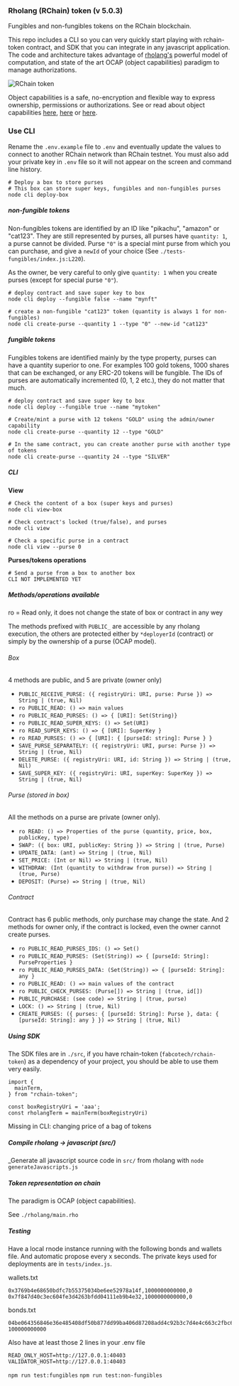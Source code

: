 ### Rholang (RChain) token (v 5.0.3)

Fungibles and non-fungibles tokens on the RChain blockchain.

This repo includes a CLI so you can very quickly start playing with rchain-token contract, and SDK that you can integrate in any javascript application. The code and architecture takes advantage of [rholang's](https://rchain.coop/) powerful model of computation, and state of the art OCAP (object capabilities) paradigm to manage authorizations.

![RChain token](https://i.ibb.co/qrnCwVp/rchaintoken.png)

Object capabilities is a safe, no-encryption and flexible way to express ownership, permissions or authorizations. See or read about object capabilities [here](https://www.youtube.com/watch?v=EGX2I31OhBE), [here](https://www.youtube.com/watch?v=ZnBbi6ifzdo) or [here](http://erights.org/elib/capability/ode/ode-capabilities.html).

### Use CLI

Rename the `.env.example` file to `.env` and eventually update the values to connect to another RChain network than RChain testnet. You must also add your private key in `.env` file so it will not appear on the screen and command line history.

```
# Deploy a box to store purses
# This box can store super keys, fungibles and non-fungibles purses
node cli deploy-box
```

##### non-fungible tokens

Non-fungibles tokens are identified by an ID like "pikachu", "amazon" or "cat123". They are still represented by purses, all purses have `quantity: 1`, a purse cannot be divided. Purse `"0"` is a special mint purse from which you can purchase, and give a `newId` of your choice (See `./tests-fungibles/index.js:L220`).

As the owner, be very careful to only give `quantity: 1` when you create purses (except for special purse `"0"`).

```
# deploy contract and save super key to box
node cli deploy --fungible false --name "mynft"

# create a non-fungible "cat123" token (quantity is always 1 for non-fungibles)
node cli create-purse --quantity 1 --type "0" --new-id "cat123"
```

##### fungible tokens

Fungibles tokens are identified mainly by the type property, purses can have a quantity superior to one. For examples 100 gold tokens, 1000 shares that can be exchanged, or any ERC-20 tokens will be fungible. The IDs of purses are automatically incremented (0, 1, 2 etc.), they do not matter that much.

```
# deploy contract and save super key to box
node cli deploy --fungible true --name "mytoken"

# Create/mint a purse with 12 tokens "GOLD" using the admin/owner capability
node cli create-purse --quantity 12 --type "GOLD"

# In the same contract, you can create another purse with another type of tokens
node cli create-purse --quantity 24 --type "SILVER"
```

##### CLI

**View**

```
# Check the content of a box (super keys and purses)
node cli view-box
```

```
# Check contract's locked (true/false), and purses
node cli view
```

```
# Check a specific purse in a contract
node cli view --purse 0
```

**Purses/tokens operations**

```
# Send a purse from a box to another box
CLI NOT IMPLEMENTED YET
```

##### Methods/operations available

ro = Read only, it does not change the state of box or contract in any wey

The methods prefixed with `PUBLIC_` are accessible by any rholang execution, the others are protected either by `*deployerId` (contract) or simply by the ownership of a purse (OCAP model).

###### Box

4 methods are public, and 5 are private (owner only)

- `PUBLIC_RECEIVE_PURSE: ({ registryUri: URI, purse: Purse }) => String | (true, Nil)`
- `ro PUBLIC_READ: () => main values`
- `ro PUBLIC_READ_PURSES: () => { [URI]: Set(String)}`
- `ro PUBLIC_READ_SUPER_KEYS: () => Set(URI)`
- `ro READ_SUPER_KEYS: () => { [URI]: SuperKey }`
- `ro READ_PURSES: () => { [URI]: { [purseId: string]: Purse } }`
- `SAVE_PURSE_SEPARATELY: ({ registryUri: URI, purse: Purse }) => String | (true, Nil)`
- `DELETE_PURSE: ({ registryUri: URI, id: String }) => String | (true, Nil)`
- `SAVE_SUPER_KEY: ({ registryUri: URI, superKey: SuperKey }) => String | (true, Nil)`

###### Purse (stored in box)

All the methods on a purse are private (owner only).

- `ro READ: () => Properties of the purse (quantity, price, box, publicKey, type)`
- `SWAP: ({ box: URI, publicKey: String }) => String | (true, Purse)`
- `UPDATE_DATA: (ant) => String | (true, Nil)`
- `SET_PRICE: (Int or Nil) => String | (true, Nil)`
- `WITHDRAW: (Int (quantity to withdraw from purse)) => String | (true, Purse)`
- `DEPOSIT: (Purse) => String | (true, Nil)`

###### Contract

Contract has 6 public methods, only purchase may change the state. And 2 methods for owner only, if the contract is locked, even the owner cannot create purses.

- `ro PUBLIC_READ_PURSES_IDS: () => Set()`
- `ro PUBLIC_READ_PURSES: (Set(String)) => { [purseId: String]: PurseProperties }`
- `ro PUBLIC_READ_PURSES_DATA: (Set(String)) => { [purseId: String]: any }`
- `ro PUBLIC_READ: () => main values of the contract`
- `ro PUBLIC_CHECK_PURSES: (Purse[]) => String | (true, id[])`
- `PUBLIC_PURCHASE: (see code) => String | (true, purse)`
- `LOCK: () => String | (true, Nil)`
- `CREATE_PURSES: ({ purses: { [purseId: String]: Purse }, data: { [purseId: String]: any } }) => String | (true, Nil)`

##### Using SDK

The SDK files are in `./src`, if you have rchain-token (`fabcotech/rchain-token`) as a dependency of your project, you should be able to use them very easily.

```
import {
  mainTerm,
} from "rchain-token";

const boxRegistryUri = 'aaa';
const rholangTerm = mainTerm(boxRegistryUri)
```

Missing in CLI: changing price of a bag of tokens

##### Compile rholang -> javascript (src/)

\_Generate all javascript source code in `src/` from rholang with `node generateJavascripts.js`

##### Token representation on chain

The paradigm is OCAP (object capabilities).

See `./rholang/main.rho`

##### Testing

Have a local rnode instance running with the following bonds and wallets file. And automatic propose every x seconds. The private keys used for deployments are in `tests/index.js`.

wallets.txt

```
0x3769b4e68650bdfc7b55375034be6ee52978a14f,1000000000000,0
0x7f847d40c3ec604fe3d4263bfdd04111eb9b4e32,1000000000000,0
```

bonds.txt

```
04be064356846e36e485408df50b877dd99ba406d87208add4c92b3c7d4e4c663c2fbc6a1e6534c7e5c0aec00b26486fad1daf20079423b7c8ebffbbdff3682b58 100000000000
```

Also have at least those 2 lines in your .env file

```
READ_ONLY_HOST=http://127.0.0.1:40403
VALIDATOR_HOST=http://127.0.0.1:40403
```

`npm run test:fungibles`
`npm run test:non-fungibles`
